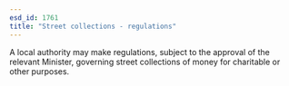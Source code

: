 ```yaml
---
esd_id: 1761
title: "Street collections - regulations"
---
```


A local authority may make regulations, subject to the approval of the relevant Minister, governing street collections of money for charitable or other purposes.

